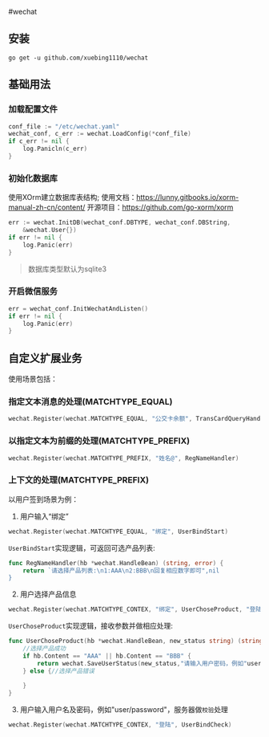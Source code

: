 #wechat

## 安装
```shell
go get -u github.com/xuebing1110/wechat
```

## 基础用法
### 加载配置文件
```go
conf_file := "/etc/wechat.yaml"
wechat_conf, c_err := wechat.LoadConfig(*conf_file)
if c_err != nil {
    log.Panicln(c_err)
}
```

### 初始化数据库
使用XOrm建立数据库表结构;
使用文档：https://lunny.gitbooks.io/xorm-manual-zh-cn/content/
开源项目：https://github.com/go-xorm/xorm

```go
err := wechat.InitDB(wechat_conf.DBTYPE, wechat_conf.DBString,
    &wechat.User{})
if err != nil {
    log.Panic(err)
}
```

> 数据库类型默认为sqlite3

### 开启微信服务
```go
err = wechat_conf.InitWechatAndListen()
if err != nil {
    log.Panic(err)
}
```

## 自定义扩展业务
使用场景包括：
### 指定文本消息的处理(MATCHTYPE_EQUAL)
```go
wechat.Register(wechat.MATCHTYPE_EQUAL, "公交卡余额", TransCardQueryHandler)
```

### 以指定文本为前缀的处理(MATCHTYPE_PREFIX)
```go
wechat.Register(wechat.MATCHTYPE_PREFIX, "姓名@", RegNameHandler)
```

### 上下文的处理(MATCHTYPE_PREFIX)
以用户签到场景为例：

1. 用户输入“绑定”
```go
wechat.Register(wechat.MATCHTYPE_EQUAL, "绑定", UserBindStart)
```
`UserBindStart`实现逻辑，可返回可选产品列表:
```go
func RegNameHandler(hb *wechat.HandleBean) (string, error) {
    return `请选择产品列表:\n1:AAA\n2:BBB\n回复相应数字即可",nil
}
```

2. 用户选择产品信息
```go
wechat.Register(wechat.MATCHTYPE_CONTEX, "绑定", UserChoseProduct, "登陆")
```
`UserChoseProduct`实现逻辑，接收参数并做相应处理:
```go
func UserChoseProduct(hb *wechat.HandleBean, new_status string) (string, error) {
    //选择产品成功
    if hb.Content == "AAA" || hb.Content == "BBB" {
        return wechat.SaveUserStatus(new_status,"请输入用户密码，例如"user/password"")
    } else {//选择产品错误
        
    }
}
```

3. 用户输入用户名及密码，例如"user/password"，服务器做`校验`处理
```go
wechat.Register(wechat.MATCHTYPE_CONTEX, "登陆", UserBindCheck)
```